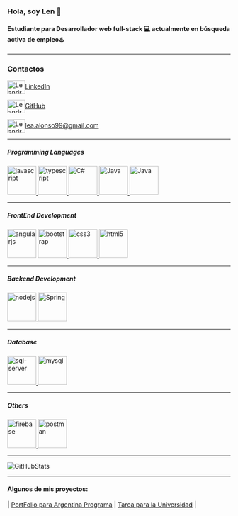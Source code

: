 ### <p aling="center"> Hola, soy Len 👋 </p>
#### Estudiante para Desarrollador web full-stack 💻 actualmente en **búsqueda activa** de empleo♨️
___

### Contactos

<a href="https://www.linkedin.com/in/lean-alonso/" target="blank"><img align="center" src="https://cdn.jsdelivr.net/npm/simple-icons@3.0.1/icons/linkedin.svg" alt="Leandro Alonso - LinkedIn" height="30" width="40" />LinkedIn</a>

<a href="https://github.com/Lenh22" target="blank"><img align="center" src="https://cdn.jsdelivr.net/npm/simple-icons@3.0.1/icons/github.svg" alt="Leandro Alonso - GitHub" height="30" width="40" />GitHub</a>


<a color="red" href="mailto:lea.alonso99@gmail.com" target="blank"><img align="center" src="https://cdn.jsdelivr.net/npm/simple-icons@3.0.1/icons/gmail.svg" alt="Leandro Alonso" height="30" width="40" />lea.alonso99@gmail.com</a>
</p>

___

##### Programming Languages


<p align="left"> 
<a href="https://developer.mozilla.org/en-US/docs/Web/JavaScript" target="_blank"><img src="https://cdn.jsdelivr.net/npm/simple-icons@3.0.1/icons/javascript.svg" alt="javascript" width="65" height="65"/> 
<a href="https://www.typescriptlang.org/" target="_blank"><img src="https://cdn.jsdelivr.net/npm/simple-icons@3.0.1/icons/typescript.svg" alt="typescript" width="65" height="65"/> </a>
<a href="https://learn.microsoft.com/en-us/dotnet/csharp/" target="_blank"><img src="https://cdn.jsdelivr.net/npm/simple-icons@3.0.1/icons/csharp.svg" alt="C#" width="65" height="65"/> </a>
<a href="https://docs.oracle.com/en/java/" target="_blank"><img src="https://cdn.jsdelivr.net/npm/simple-icons@3.0.1/icons/java.svg" alt="Java" width="65" height="65"/> </a>
 <a href="https://www.php.net/docs.php" target="_blank"><img src="https://cdn.jsdelivr.net/npm/simple-icons@3.0.1/icons/php.svg" alt="Java" width="65" height="65"/> </a>
</p>

____


##### FrontEnd Development


<p align="left>
<a href="https://angular.io" target="_blank"> <img src="https://cdn.jsdelivr.net/npm/simple-icons@3.0.1/icons/angular.svg" alt="angularjs" width="65" height="65"/> </a>
<a href="https://getbootstrap.com" target="_blank"> <img src="https://cdn.jsdelivr.net/npm/simple-icons@3.0.1/icons/bootstrap.svg" alt="bootstrap" width="65" height="65"/> </a> 
<a href="https://www.w3schools.com/css/" target="_blank"> <img src="https://cdn.jsdelivr.net/npm/simple-icons@3.0.1/icons/css3.svg" alt="css3" width="65" height="65"/> </a> 
<a href="https://www.w3.org/html/" target="_blank"> <img src="https://cdn.jsdelivr.net/npm/simple-icons@3.0.1/icons/html5.svg" alt="html5" width="65" height="65"/> </a> 
</p>


____


##### Backend Development
<p align="left"> 
<a href="https://nodejs.org" target="_blank"> <img src="https://cdn.jsdelivr.net/npm/simple-icons@3.0.1/icons/node-dot-js.svg" alt="nodejs" width="65" height="65"/> </a>
<a href="https://docs.spring.io/spring-boot/docs/2.4.12/reference/html/documentation-overview.html#boot-documentation-about" target="_blank"> <img src="https://cdn.jsdelivr.net/npm/simple-icons@3.0.1/icons/spring.svg" alt="Spring" width="65" height="65"/> </a>
</p>


_____


##### Database
<p align="left"> 
<a href="https://learn.microsoft.com/en-us/sql/sql-server/?view" target="_blank"> <img src="https://cdn.jsdelivr.net/npm/simple-icons@3.0.1/icons/microsoftsqlserver.svg" alt="sql-server" width="65" height="65"/> </a>
<a href="https://www.mysql.com/" target="_blank"> <img src="https://cdn.jsdelivr.net/npm/simple-icons@3.0.1/icons/mysql.svg" alt="mysql" width="65" height="65"/> </a> 
</p>


_____


 ##### Others
 <p align="left"> 
 <a href="https://firebase.google.com/" target="_blank"> <img src="https://www.vectorlogo.zone/logos/firebase/firebase-icon.svg" alt="firebase" width="65" height="65"/> </a>
<a href="https://postman.com" target="_blank"> <img src="https://www.vectorlogo.zone/logos/getpostman/getpostman-icon.svg" alt="postman" width="65" height="65"/> </a>
</p>

_____

 <img aling="center" src="https://github-readme-stats.vercel.app/api?username=Lenh22&theme=radical" alt="GitHubStats"/> 

_____


#### Algunos de mis proyectos:

| <a href="https://ftend-porfolio.web.app/" target="_blank">PortFolio para Argentina Programa</a> | <a href="https://lenh22.github.io/TPGrupalVisualizacioneInterfaces/" target="_blank"> Tarea para la Universidad</a> | 






